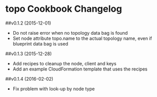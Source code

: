 # topo Cookbook Changelog

##v0.1.2 (2015-12-01)

* Do not raise error when no topology data bag is found
* Set node attribute topo.name to the actual topology name, even if blueprint data bag is used 

##v0.1.3 (2015-12-28)

* Add recipes to cleanup the node, client and keys
* Add an example CloudFormation template that uses the recipes

##v0.1.4 (2016-02-02)

* Fix problem with look-up by node type
